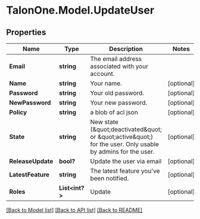 # TalonOne.Model.UpdateUser
## Properties

Name | Type | Description | Notes
------------ | ------------- | ------------- | -------------
**Email** | **string** | The email address associated with your account. | 
**Name** | **string** | Your name. | [optional] 
**Password** | **string** | Your old password. | [optional] 
**NewPassword** | **string** | Your new password. | [optional] 
**Policy** | **string** | a blob of acl json | [optional] 
**State** | **string** | New state (\&quot;deactivated\&quot; or \&quot;active\&quot;) for the user. Only usable by admins for the user. | [optional] 
**ReleaseUpdate** | **bool?** | Update the user via email | [optional] 
**LatestFeature** | **string** | The latest feature you&#39;ve been notified. | [optional] 
**Roles** | **List&lt;int?&gt;** | Update | [optional] 

[[Back to Model list]](../README.md#documentation-for-models) [[Back to API list]](../README.md#documentation-for-api-endpoints) [[Back to README]](../README.md)

